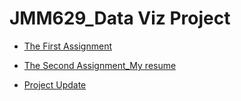 # JMM629_Data Viz Project

* [The First Assignment](https://yuanfang313.github.io/JMM629_Data-Viz-Project/homework/FirstAssignment/index.html)

* [The Second Assignment_My resume](https://yuanfang313.github.io/JMM629_Data-Viz-Project/homework/SecondAssignment_css_resume/index.html)

* [Project Update](https://yuanfang313.github.io/JMM629_Data-Viz-Project/project/index.html)

